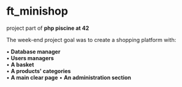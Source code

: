 # ft_minishop
project part of **php piscine at 42**

The week-end project goal was to create a shopping platform with:

• **Database manager**   
• **Users managers**   
• **A basket**  
• **A products' categories**   
• **A main clear page**
• **An administration section**  
